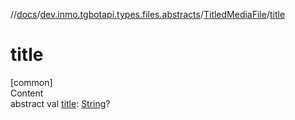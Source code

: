 //[docs](../../../index.md)/[dev.inmo.tgbotapi.types.files.abstracts](../index.md)/[TitledMediaFile](index.md)/[title](title.md)



# title  
[common]  
Content  
abstract val [title](title.md): [String](https://kotlinlang.org/api/latest/jvm/stdlib/kotlin/-string/index.html)?  



